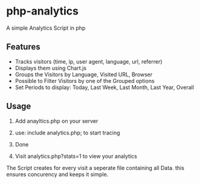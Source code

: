 # php-analytics
A simple Analytics Script in php

## Features
- Tracks visitors (time, ip, user agent, language, url, referrer)
- Displays them using Chart.js
- Groups the Visitors by Language, Visited URL, Browser
- Possible to Filter Visitors by one of the Grouped options
- Set Periods to display: Today, Last Week, Last Month, Last Year, Overall

## Usage
1. Add anayltics.php on your server
2. use: include analytics.php; to start tracing
3. Done

4. Visit analytics.php?stats=1 to view your analytics

The Script creates for every visit a seperate file containing all Data. this ensures concurency and keeps it simple.
